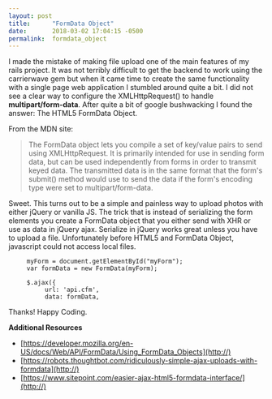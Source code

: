 ```yaml
---
layout: post
title:      "FormData Object"
date:       2018-03-02 17:04:15 -0500
permalink:  formdata_object
---
```



I made the mistake of making file upload one of the main features of my rails project. It was not terribly difficult to get the backend to work using the carrierwave gem but when it came time to create the same functionality with a single page web application I stumbled around quite a bit. I did not see a clear way to configure the XMLHttpRequest() to handle  **multipart/form-data**. After quite a bit of google bushwacking I found the answer: The HTML5 FormData Object.

From the MDN site:

> The FormData object lets you compile a set of key/value pairs to send using XMLHttpRequest. It is primarily intended for use in sending form data, but can be used independently from forms in order to transmit keyed data. The transmitted data is in the same format that the form's submit() method would use to send the data if the form's encoding type were set to multipart/form-data.
> 

Sweet. This turns out to be a simple and painless way to upload photos with either jQuery or vanilla JS. The trick that is instead of serializing the form elements you create a FormData object that you either send with XHR or use as data in jQuery ajax. Serialize in jQuery works great unless you have to upload a file. Unfortunately before HTML5 and FormData Object, javascript could not access local files.

```
	 myForm = document.getElementById("myForm");
	 var formData = new FormData(myForm);

	 $.ajax({
		  url: 'api.cfm',
		  data: formData,
```

Thanks! Happy Coding.

**Additional Resources**

* [https://developer.mozilla.org/en-US/docs/Web/API/FormData/Using_FormData_Objects](http://)
* [https://robots.thoughtbot.com/ridiculously-simple-ajax-uploads-with-formdata](http://)
* [https://www.sitepoint.com/easier-ajax-html5-formdata-interface/](http://)
